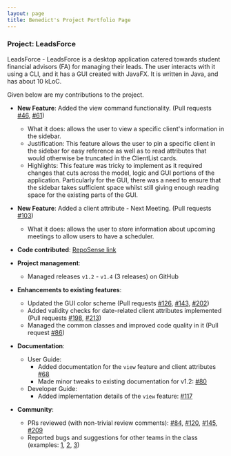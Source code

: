 ```yaml
---
layout: page
title: Benedict's Project Portfolio Page
---
```


### Project: LeadsForce

LeadsForce - LeadsForce is a desktop application catered towards student financial advisors (FA) for managing their leads. The user interacts with it using a CLI, and it has a GUI created with JavaFX. It is written in Java, and has about 10 kLoC.

Given below are my contributions to the project.

* **New Feature**: Added the view command functionality. (Pull requests [\#46](), [\#61]())
  * What it does: allows the user to view a specific client's information in the sidebar.
  * Justification: This feature allows the user to pin a specific client in the sidebar for easy reference as well as to read attributes that would otherwise be truncated in the ClientList cards.
  * Highlights: This feature was tricky to implement as it required changes that cuts across the model, logic and GUI portions of the application. Particularly for the GUI, there was a need to ensure that the sidebar takes sufficient space whilst still giving enough reading space for the existing parts of the GUI.

* **New Feature**: Added a client attribute - Next Meeting. (Pull requests [\#103]())
  * What it does: allows the user to store information about upcoming meetings to allow users to have a scheduler.

* **Code contributed**: [RepoSense link](https://nus-cs2103-ay2122s1.github.io/tp-dashboard/?search=&sort=groupTitle&sortWithin=title&timeframe=commit&mergegroup=&groupSelect=groupByRepos&breakdown=true&checkedFileTypes=docs~functional-code~test-code~other&since=2021-09-17&tabOpen=true&tabType=authorship&tabAuthor=benedictchuajj&tabRepo=AY2122S1-CS2103T-T17-3%2Ftp%5Bmaster%5D&authorshipIsMergeGroup=false&authorshipFileTypes=docs~functional-code~test-code&authorshipIsBinaryFileTypeChecked=false)

* **Project management**:
  * Managed releases `v1.2` - `v1.4` (3 releases) on GitHub

* **Enhancements to existing features**:
  * Updated the GUI color scheme (Pull requests [\#126](), [\#143](), [\#202]())
  * Added validity checks for date-related client attributes implemented (Pull requests [\#198](), [\#213]())
  * Managed the common classes and improved code quality in it (Pull request [\#86]())

* **Documentation**:
  * User Guide:
    * Added documentation for the `view` feature and client attributes [\#68]()
    * Made minor tweaks to existing documentation for v1.2: [\#80]()
  * Developer Guide:
    * Added implementation details of the `view` feature: [\#117]()

* **Community**:
  * PRs reviewed (with non-trivial review comments): [\#84](), [\#120](), [\#145](), [\#209]()
  * Reported bugs and suggestions for other teams in the class (examples: [1](https://github.com/AY2122S1-CS2103T-T10-2/tp/issues/161), [2](https://github.com/AY2122S1-CS2103T-T10-2/tp/issues/164), [3](https://github.com/AY2122S1-CS2103T-T10-2/tp/issues/195))
